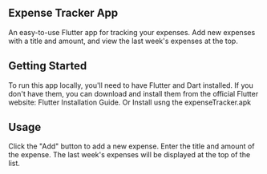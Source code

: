 
Expense Tracker App
-------------------
An easy-to-use Flutter app for tracking your expenses. Add new expenses with a title and amount, and view the last week's expenses at the top.
## Getting Started
To run this app locally, you'll need to have Flutter and Dart installed. If you don't have them, you can download and install them from the official Flutter website: Flutter Installation Guide.
Or Install usng the expenseTracker.apk

Usage
------

Click the "Add" button to add a new expense.
Enter the title and amount of the expense.
The last week's expenses will be displayed at the top of the list.
